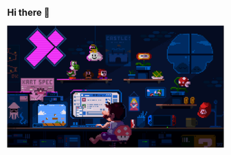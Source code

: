 ## Hi there 👋

<img src="https://github.com/here-is-ivan/here-is-ivan/blob/main/ddjk36s-36e736ed-a3f5-4ead-bc5a-2055ad79d8a7.gif">
